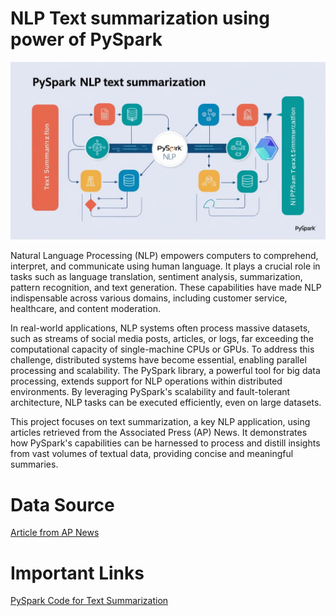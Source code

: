 # NLP Text summarization using power of PySpark

![Image](./pyspark_nlp_text_summarization.jpg)

Natural Language Processing (NLP) empowers computers to comprehend, interpret, and communicate using human language. It plays a crucial role in tasks such as language translation, sentiment analysis, summarization, pattern recognition, and text generation. These capabilities have made NLP indispensable across various domains, including customer service, healthcare, and content moderation.

In real-world applications, NLP systems often process massive datasets, such as streams of social media posts, articles, or logs, far exceeding the computational capacity of single-machine CPUs or GPUs. To address this challenge, distributed systems have become essential, enabling parallel processing and scalability.
The PySpark library, a powerful tool for big data processing, extends support for NLP operations within distributed environments. By leveraging PySpark's scalability and fault-tolerant architecture, NLP tasks can be executed efficiently, even on large datasets.

This project focuses on text summarization, a key NLP application, using articles retrieved from the Associated Press (AP) News. It demonstrates how PySpark's capabilities can be harnessed to process and distill insights from vast volumes of textual data, providing concise and meaningful summaries.

# Data Source
[Article from AP News](https://apnews.com/article/mideast-wars-israel-gaza-lebanon-5dbfc18c7311a6b3eb16c89981bd3dfb)

# Important Links
[PySpark Code for Text Summarization](./PySpark_Summarization.ipynb)
